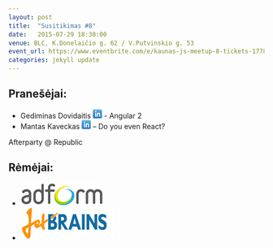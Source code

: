 ```yaml
---
layout: post
title:  "Susitikimas #8"
date:   2015-07-29 18:30:00
venue: BLC, K.Donelaičio g. 62 / V.Putvinskio g. 53
event_url: https://www.eventbrite.com/e/kaunas-js-meetup-8-tickets-17782898127
categories: jekyll update
---
```

## Pranešėjai:

  * Gediminas Dovidaitis [![LinkedIn](img/icon-linkedin.png)](https://www.linkedin.com/profile/view?id=167865211) - Angular 2
  * ‎Mantas Kaveckas [![LinkedIn](img/icon-linkedin.png)](https://www.linkedin.com/profile/view?id=297309362) – Do you even React?

  Afterparty @ Republic

## Rėmėjai:

  * [![Adform](img/adform-logo.jpg)](http://www.adform.com)
  * [![JetBrains](img/jetbrains-logo.png)](https://www.jetbrains.com/)
